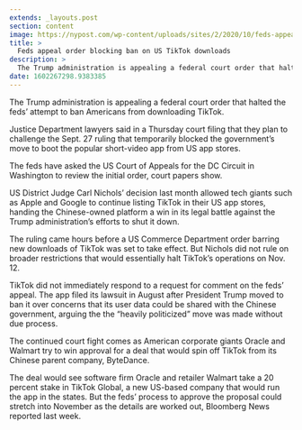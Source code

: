 ```yaml
--- 
extends: _layouts.post 
section: content 
image: https://nypost.com/wp-content/uploads/sites/2/2020/10/feds-appeal-tiktok-e1602257528216.jpg?quality=90&strip=all&w=1200 
title: > 
  Feds appeal order blocking ban on US TikTok downloads 
description: > 
  The Trump administration is appealing a federal court order that halted the feds’ attempt to ban Americans from downloading TikTok.The feds have asked the US Court of Appeals for the DC Circuit in Washington to review the initial order, court papers show.The ruling came hours before a US Commerce Department order barring new downloads of TikTok was set to take effect.TikTok did not immediately respond to a request for comment on the feds’ appeal.But the feds’ process to approve the proposal could stretch into November as the details are worked out, Bloomberg News reported last week. 
date: 1602267298.9383385 
--- 
```

The Trump administration is appealing a federal court order that halted the feds’ attempt to ban Americans from downloading TikTok.

Justice Department lawyers said in a Thursday court filing that they plan to challenge the Sept. 27 ruling that temporarily blocked the government’s move to boot the popular short-video app from US app stores.

The feds have asked the US Court of Appeals for the DC Circuit in Washington to review the initial order, court papers show.

US District Judge Carl Nichols’ decision last month allowed tech giants such as Apple and Google to continue listing TikTok in their US app stores, handing the Chinese-owned platform a win in its legal battle against the Trump administration’s efforts to shut it down.

The ruling came hours before a US Commerce Department order barring new downloads of TikTok was set to take effect. But Nichols did not rule on broader restrictions that would essentially halt TikTok’s operations on Nov. 12.

TikTok did not immediately respond to a request for comment on the feds’ appeal. The app filed its lawsuit in August after President Trump moved to ban it over concerns that its user data could be shared with the Chinese government, arguing the the “heavily politicized” move was made without due process.

The continued court fight comes as American corporate giants Oracle and Walmart try to win approval for a deal that would spin off TikTok from its Chinese parent company, ByteDance.

The deal would see software firm Oracle and retailer Walmart take a 20 percent stake in TikTok Global, a new US-based company that would run the app in the states. But the feds’ process to approve the proposal could stretch into November as the details are worked out, Bloomberg News reported last week.